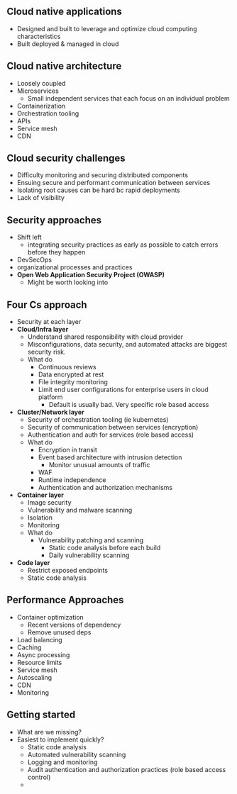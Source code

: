 ## Cloud native applications
- Designed and built to leverage and optimize cloud computing characteristics
- Built deployed & managed in cloud

## Cloud native architecture
- Loosely coupled
- Microservices
	- Small independent services that each focus on an individual problem
- Containerization
- Orchestration tooling
- APIs
- Service mesh
- CDN

## Cloud security challenges
- Difficulty monitoring and securing distributed components
- Ensuing secure and performant communication between services
- Isolating root causes can be hard bc rapid deployments
- Lack of visibility

## Security approaches
- Shift left 
	- integrating security practices as early as possible to catch errors before they happen
- DevSecOps
- organizational processes and practices
- **Open Web Application Security Project (OWASP)**
	- Might be worth looking into

## Four Cs approach
- Security at each layer
- **Cloud/Infra layer**
	- Understand shared responsibility with cloud provider
	- Misconfigurations, data security, and automated attacks are biggest security risk.
	- What do
		- Continuous reviews
		- Data encrypted at rest
		- File integrity monitoring
		- Limit end user configurations for enterprise users in cloud platform
			- Default is usually bad. Very specific role based access
- **Cluster/Network layer**
	- Security of orchestration tooling (ie kubernetes)
	- Security of communication between services (encryption)
	- Authentication and auth for services (role based access)
	- What do
		- Encryption in transit
		- Event based architecture with intrusion detection
			- Monitor unusual amounts of traffic
		- WAF
		- Runtime independence
		- Authentication and authorization mechanisms
- **Container layer**
	- Image security
	- Vulnerability and malware scanning
	- Isolation
	- Monitoring
	- What do
		- Vulnerability patching and scanning
			- Static code analysis before each build
			- Daily vulnerability scanning
- **Code layer**
	- Restrict exposed endpoints
	- Static code analysis

## Performance Approaches
- Container optimization
	- Recent versions of dependency
	- Remove unused deps
- Load balancing
- Caching
- Async processing
- Resource limits
- Service mesh
- Autoscaling
- CDN
- Monitoring

## Getting started
- What are we missing?
- Easiest to implement quickly?
	- Static code analysis
	- Automated vulnerability scanning
	- Logging and monitoring
	- Audit authentication and authorization practices (role based access control)
	- 

